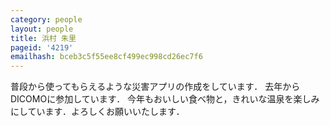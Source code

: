 ```yaml
---
category: people
layout: people
title: 浜村 朱里
pageid: '4219'
emailhash: bceb3c5f55ee8cf499ec998cd26ec7f6
---
```

普段から使ってもらえるような災害アプリの作成をしています．
去年からDICOMOに参加しています．
今年もおいしい食べ物と，きれいな温泉を楽しみにしています．よろしくお願いいたします．